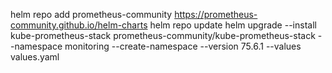 helm repo add prometheus-community https://prometheus-community.github.io/helm-charts
helm repo update
helm upgrade --install kube-prometheus-stack prometheus-community/kube-prometheus-stack --namespace monitoring --create-namespace --version 75.6.1 --values values.yaml
